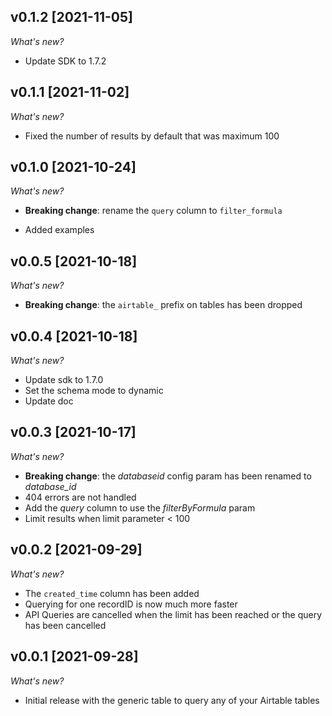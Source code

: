 ## v0.1.2 [2021-11-05]

_What's new?_

* Update SDK to 1.7.2

## v0.1.1 [2021-11-02]

_What's new?_

* Fixed the number of results by default that was maximum 100

## v0.1.0 [2021-10-24]

_What's new?_

- **Breaking change**: rename the `query` column to `filter_formula`
* Added examples

## v0.0.5 [2021-10-18]

_What's new?_

- **Breaking change**: the `airtable_` prefix on tables has been dropped

## v0.0.4 [2021-10-18]

_What's new?_

- Update sdk to 1.7.0
- Set the schema mode to dynamic
- Update doc

## v0.0.3 [2021-10-17]

_What's new?_

- **Breaking change**: the *databaseid* config param has been renamed to *database_id*
- 404 errors are not handled
- Add the *query* column to use the *filterByFormula* param
- Limit results when limit parameter < 100

## v0.0.2 [2021-09-29]

_What's new?_

- The `created_time` column has been added
- Querying for one recordID is now much more faster
- API Queries are cancelled when the limit has been reached or the query has been cancelled

## v0.0.1 [2021-09-28]

_What's new?_

- Initial release with the generic table to query any of your Airtable tables

